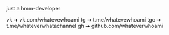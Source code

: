 just a hmm-developer

vk ➜ vk.com/whatevewhoami
tg ➜ t.me/whatevewhoami
tgc ➜ t.me/whateverwhatachannel
gh ➜ github.com/whateverwhoami
